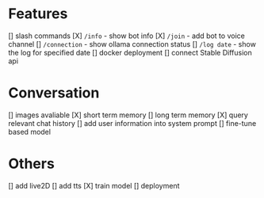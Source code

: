# Features
[] slash commands
    [X] `/info` - show bot info
    [X] `/join` - add bot to voice channel
    [] `/connection` - show ollama connection status
    [] `/log date` - show the log for specified date
[] docker deployment
[] connect Stable Diffusion api

# Conversation
[] images avaliable
[X] short term memory
[] long term memory
    [X] query relevant chat history
    [] add user information into system prompt
[] fine-tune based model

# Others
[] add live2D
[] add tts
    [X] train model
    [] deployment
